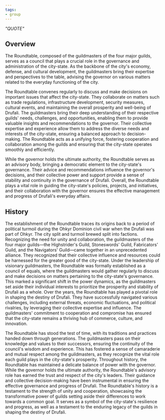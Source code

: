```yaml
---
tags:
- group
---
```

*"QUOTE"*
## Overview
The Roundtable, composed of the guildmasters of the four major guilds, serves as a council that plays a crucial role in the governance and administration of the city-state. As the backbone of the city's economy, defense, and cultural development, the guildmasters bring their expertise and perspectives to the table, advising the governor on various matters related to the everyday functioning of the city.

The Roundtable convenes regularly to discuss and make decisions on important issues that affect the city-state. They collaborate on matters such as trade regulations, infrastructure development, security measures, cultural events, and maintaining the overall prosperity and well-being of Drufali. The guildmasters bring their deep understanding of their respective guilds' needs, challenges, and opportunities, enabling them to provide valuable insights and recommendations to the governor. Their collective expertise and experience allow them to address the diverse needs and interests of the city-state, ensuring a balanced approach to decision-making. The Roundtable acts as a unifying force, fostering cooperation and collaboration among the guilds and ensuring that the city-state operates smoothly and efficiently.

While the governor holds the ultimate authority, the Roundtable serves as an advisory body, bringing a democratic element to the city-state's governance. Their advice and recommendations influence the governor's decisions, and their collective power and support provide a sense of stability and continuity in the governance of Drufali. Overall, the Roundtable plays a vital role in guiding the city-state's policies, projects, and initiatives, and their collaboration with the governor ensures the effective management and progress of Drufali's everyday affairs.
## History

The establishment of the Roundtable traces its origins back to a period of political turmoil during the Ohkyr Dominion civil war when the Drufali was part of Ohkyr. The city split and turmoil brewed split into factions. Recognizing the need for unity and collaboration, the guildmasters of the four major guilds—the Highstrider's Guild, Stoneswords' Guild, Fabricators' Guild, and the Navigators' Guild—came together in an unprecedented alliance. They recognized that their collective influence and resources could be harnessed for the greater good of the city-state. Under the leadership of visionary guildmasters, the Roundtable was formally established as a council of equals, where the guildmasters would gather regularly to discuss and make decisions on matters pertaining to the city-state's governance. This marked a significant shift in the power dynamics, as the guildmasters set aside their individual interests to prioritize the prosperity and stability of Drufali as a whole. Over the years, the Roundtable has played a pivotal role in shaping the destiny of Drufali. They have successfully navigated various challenges, including external threats, economic fluctuations, and political rivalries, by leveraging their collective expertise and influence. The guildmasters' commitment to cooperation and compromise has ensured that the city-state remains a thriving hub of commerce, culture, and innovation.

The Roundtable has stood the test of time, with its traditions and practices handed down through generations. The guildmasters pass on their knowledge and values to their successors, ensuring the continuity of the council's wisdom and experience. This has fostered a sense of camaraderie and mutual respect among the guildmasters, as they recognize the vital role each guild plays in the city-state's prosperity. Throughout history, the Roundtable has maintained a delicate balance of power with the governor. While the governor holds the ultimate authority, the Roundtable's advisory role has earned the trust and respect of the city's leaders. Their guidance and collective decision-making have been instrumental in ensuring the effective governance and progress of Drufali. The Roundtable's history is a testament to the strength of unity and cooperation, showcasing the transformative power of guilds setting aside their differences to work towards a common goal. It serves as a symbol of the city-state's resilience and progress, as well as a testament to the enduring legacy of the guilds in shaping the destiny of Drufali.